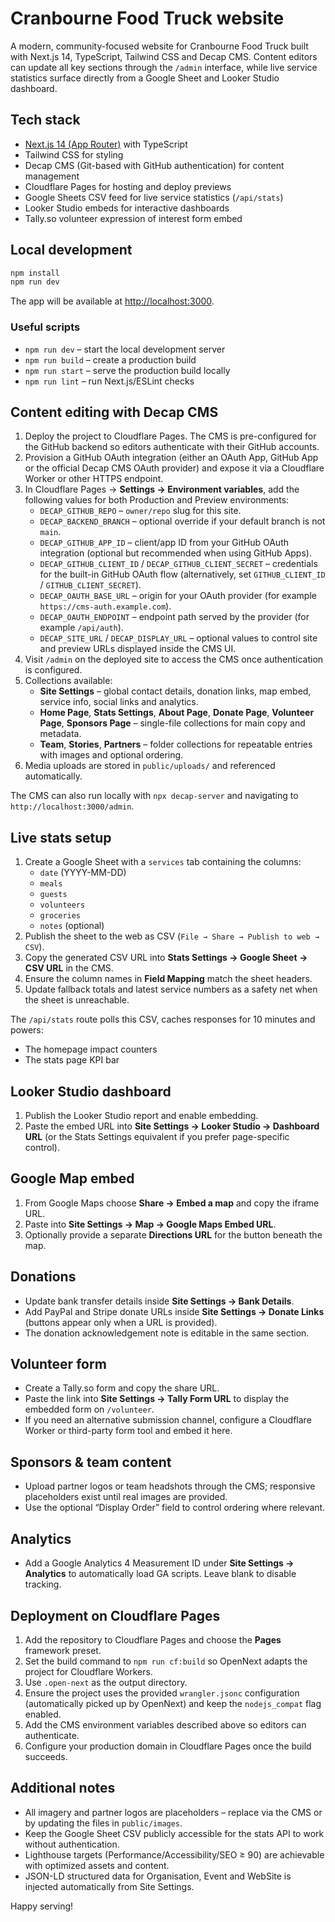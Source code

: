 # Cranbourne Food Truck website

A modern, community-focused website for Cranbourne Food Truck built with Next.js 14, TypeScript, Tailwind CSS and Decap CMS. Content editors can update all key sections through the `/admin` interface, while live service statistics surface directly from a Google Sheet and Looker Studio dashboard.

## Tech stack

- [Next.js 14 (App Router)](https://nextjs.org/) with TypeScript
- Tailwind CSS for styling
- Decap CMS (Git-based with GitHub authentication) for content management
- Cloudflare Pages for hosting and deploy previews
- Google Sheets CSV feed for live service statistics (`/api/stats`)
- Looker Studio embeds for interactive dashboards
- Tally.so volunteer expression of interest form embed

## Local development

```bash
npm install
npm run dev
```

The app will be available at [http://localhost:3000](http://localhost:3000).

### Useful scripts

- `npm run dev` – start the local development server
- `npm run build` – create a production build
- `npm run start` – serve the production build locally
- `npm run lint` – run Next.js/ESLint checks

## Content editing with Decap CMS

1. Deploy the project to Cloudflare Pages. The CMS is pre-configured for the GitHub backend so editors authenticate with their GitHub accounts.
2. Provision a GitHub OAuth integration (either an OAuth App, GitHub App or the official Decap CMS OAuth provider) and expose it via a Cloudflare Worker or other HTTPS endpoint.
3. In Cloudflare Pages → **Settings → Environment variables**, add the following values for both Production and Preview environments:
   - `DECAP_GITHUB_REPO` – `owner/repo` slug for this site.
   - `DECAP_BACKEND_BRANCH` – optional override if your default branch is not `main`.
   - `DECAP_GITHUB_APP_ID` – client/app ID from your GitHub OAuth integration (optional but recommended when using GitHub Apps).
   - `DECAP_GITHUB_CLIENT_ID` / `DECAP_GITHUB_CLIENT_SECRET` – credentials for the built-in GitHub OAuth flow (alternatively, set `GITHUB_CLIENT_ID` / `GITHUB_CLIENT_SECRET`).
   - `DECAP_OAUTH_BASE_URL` – origin for your OAuth provider (for example `https://cms-auth.example.com`).
   - `DECAP_OAUTH_ENDPOINT` – endpoint path served by the provider (for example `/api/auth`).
   - `DECAP_SITE_URL` / `DECAP_DISPLAY_URL` – optional values to control site and preview URLs displayed inside the CMS UI.
4. Visit `/admin` on the deployed site to access the CMS once authentication is configured.
5. Collections available:
   - **Site Settings** – global contact details, donation links, map embed, service info, social links and analytics.
   - **Home Page**, **Stats Settings**, **About Page**, **Donate Page**, **Volunteer Page**, **Sponsors Page** – single-file collections for main copy and metadata.
   - **Team**, **Stories**, **Partners** – folder collections for repeatable entries with images and optional ordering.
6. Media uploads are stored in `public/uploads/` and referenced automatically.

The CMS can also run locally with `npx decap-server` and navigating to `http://localhost:3000/admin`.

## Live stats setup

1. Create a Google Sheet with a `services` tab containing the columns:
   - `date` (YYYY-MM-DD)
   - `meals`
   - `guests`
   - `volunteers`
   - `groceries`
   - `notes` (optional)
2. Publish the sheet to the web as CSV (`File → Share → Publish to web → CSV`).
3. Copy the generated CSV URL into **Stats Settings → Google Sheet → CSV URL** in the CMS.
4. Ensure the column names in **Field Mapping** match the sheet headers.
5. Update fallback totals and latest service numbers as a safety net when the sheet is unreachable.

The `/api/stats` route polls this CSV, caches responses for 10 minutes and powers:
- The homepage impact counters
- The stats page KPI bar

## Looker Studio dashboard

1. Publish the Looker Studio report and enable embedding.
2. Paste the embed URL into **Site Settings → Looker Studio → Dashboard URL** (or the Stats Settings equivalent if you prefer page-specific control).

## Google Map embed

1. From Google Maps choose **Share → Embed a map** and copy the iframe URL.
2. Paste into **Site Settings → Map → Google Maps Embed URL**.
3. Optionally provide a separate **Directions URL** for the button beneath the map.

## Donations

- Update bank transfer details inside **Site Settings → Bank Details**.
- Add PayPal and Stripe donate URLs inside **Site Settings → Donate Links** (buttons appear only when a URL is provided).
- The donation acknowledgement note is editable in the same section.

## Volunteer form

- Create a Tally.so form and copy the share URL.
- Paste the link into **Site Settings → Tally Form URL** to display the embedded form on `/volunteer`.
- If you need an alternative submission channel, configure a Cloudflare Worker or third-party form tool and embed it here.

## Sponsors & team content

- Upload partner logos or team headshots through the CMS; responsive placeholders exist until real images are provided.
- Use the optional “Display Order” field to control ordering where relevant.

## Analytics

- Add a Google Analytics 4 Measurement ID under **Site Settings → Analytics** to automatically load GA scripts. Leave blank to disable tracking.

## Deployment on Cloudflare Pages

1. Add the repository to Cloudflare Pages and choose the **Pages** framework preset.
2. Set the build command to `npm run cf:build` so OpenNext adapts the project for Cloudflare Workers.
3. Use `.open-next` as the output directory.
4. Ensure the project uses the provided `wrangler.jsonc` configuration (automatically picked up by OpenNext) and keep the `nodejs_compat` flag enabled.
5. Add the CMS environment variables described above so editors can authenticate.
6. Configure your production domain in Cloudflare Pages once the build succeeds.

## Additional notes

- All imagery and partner logos are placeholders – replace via the CMS or by updating the files in `public/images`.
- Keep the Google Sheet CSV publicly accessible for the stats API to work without authentication.
- Lighthouse targets (Performance/Accessibility/SEO ≥ 90) are achievable with optimized assets and content.
- JSON-LD structured data for Organisation, Event and WebSite is injected automatically from Site Settings.

Happy serving!
